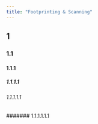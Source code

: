 ```yaml
---
title: "Footprinting & Scanning"
---
```


## 1
### 1.1
#### 1.1.1
##### 1.1.1.1
###### 1.1.1.1.1
####### 1.1.1.1.1.1

